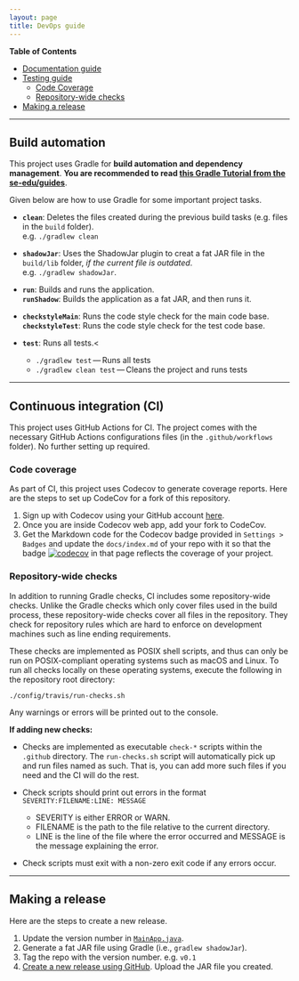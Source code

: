 ```yaml
---
layout: page
title: DevOps guide
---
```


**Table of Contents**
* [Documentation guide](#build-automation)
* [Testing guide](#continuous-integration-ci)
  * [Code Coverage](#code-coverage)
  * [Repository-wide checks](#repository-wide-checks)
* [Making a release](#making-a-release)


--------------------------------------------------------------------------------------------------------------------

## Build automation

This project uses Gradle for **build automation and dependency management**. **You are recommended to read [this Gradle Tutorial from the se-edu/guides](https://se-education.org/guides/tutorials/gradle.html)**.


Given below are how to use Gradle for some important project tasks.


* **`clean`**: Deletes the files created during the previous build tasks (e.g. files in the `build` folder).<br>
  e.g. `./gradlew clean`

* **`shadowJar`**: Uses the ShadowJar plugin to creat a fat JAR file in the `build/lib` folder, *if the current file is outdated*.<br>
  e.g. `./gradlew shadowJar`.

* **`run`**: Builds and runs the application.<br>
  **`runShadow`**: Builds the application as a fat JAR, and then runs it.

* **`checkstyleMain`**: Runs the code style check for the main code base.<br>
  **`checkstyleTest`**: Runs the code style check for the test code base.

* **`test`**: Runs all tests.<
  * `./gradlew test` — Runs all tests
  * `./gradlew clean test` — Cleans the project and runs tests

--------------------------------------------------------------------------------------------------------------------

## Continuous integration (CI)

This project uses GitHub Actions for CI. The project comes with the necessary GitHub Actions configurations files (in the `.github/workflows` folder). No further setting up required.

### Code coverage

As part of CI, this project uses Codecov to generate coverage reports. Here are the steps to set up CodeCov for a fork of this repository.

1. Sign up with Codecov using your GitHub account [here](https://codecov.io/signup).
1. Once you are inside Codecov web app, add your fork to CodeCov.
1. Get the Markdown code for the Codecov badge provided in `Settings > Badges` and update the `docs/index.md` of your repo with it so that the badge [![codecov](https://codecov.io/gh/AY2122S1-CS2103T-W13-3/tp/branch/master/graph/badge.svg)](https://codecov.io/gh/AY2122S1-CS2103T-W13-3/tp) in that page reflects the coverage of your project.

### Repository-wide checks

In addition to running Gradle checks, CI includes some repository-wide checks. Unlike the Gradle checks which only cover files used in the build process, these repository-wide checks cover all files in the repository. They check for repository rules which are hard to enforce on development machines such as line ending requirements.

These checks are implemented as POSIX shell scripts, and thus can only be run on POSIX-compliant operating systems such as macOS and Linux. To run all checks locally on these operating systems, execute the following in the repository root directory:

`./config/travis/run-checks.sh`

Any warnings or errors will be printed out to the console.

**If adding new checks:**

* Checks are implemented as executable `check-*` scripts within the `.github` directory. The `run-checks.sh` script will automatically pick up and run files named as such. That is, you can add more such files if you need and the CI will do the rest.

* Check scripts should print out errors in the format `SEVERITY:FILENAME:LINE: MESSAGE`
  * SEVERITY is either ERROR or WARN.
  * FILENAME is the path to the file relative to the current directory.
  * LINE is the line of the file where the error occurred and MESSAGE is the message explaining the error.

* Check scripts must exit with a non-zero exit code if any errors occur.

--------------------------------------------------------------------------------------------------------------------

## Making a release

Here are the steps to create a new release.

1. Update the version number in [`MainApp.java`](https://github.com/AY2122S1-CS2103T-W13-3/tp/blob/master/src/main/java/seedu/gamebook/MainApp.java).
1. Generate a fat JAR file using Gradle (i.e., `gradlew shadowJar`).
1. Tag the repo with the version number. e.g. `v0.1`
1. [Create a new release using GitHub](https://help.github.com/articles/creating-releases/). Upload the JAR file you created.
